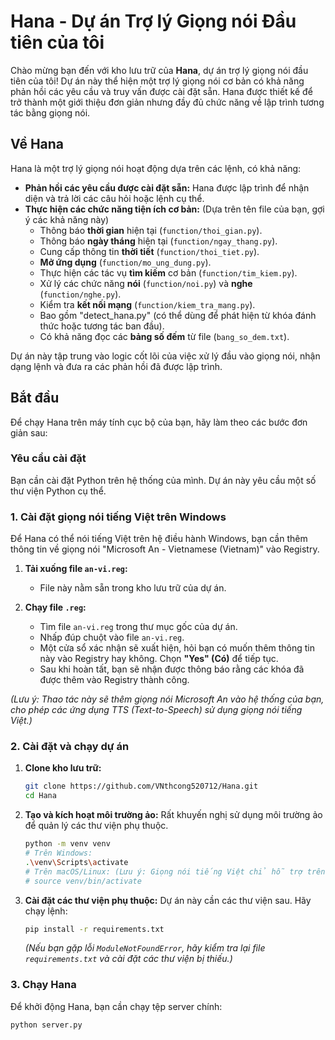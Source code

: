 # Hana - Dự án Trợ lý Giọng nói Đầu tiên của tôi

Chào mừng bạn đến với kho lưu trữ của **Hana**, dự án trợ lý giọng nói đầu tiên của tôi! Dự án này thể hiện một trợ lý giọng nói cơ bản có khả năng phản hồi các yêu cầu và truy vấn được cài đặt sẵn. Hana được thiết kế để trở thành một giới thiệu đơn giản nhưng đầy đủ chức năng về lập trình tương tác bằng giọng nói.

## Về Hana

Hana là một trợ lý giọng nói hoạt động dựa trên các lệnh, có khả năng:
* **Phản hồi các yêu cầu được cài đặt sẵn:** Hana được lập trình để nhận diện và trả lời các câu hỏi hoặc lệnh cụ thể.
* **Thực hiện các chức năng tiện ích cơ bản:** (Dựa trên tên file của bạn, gợi ý các khả năng này)
    * Thông báo **thời gian** hiện tại (`function/thoi_gian.py`).
    * Thông báo **ngày tháng** hiện tại (`function/ngay_thang.py`).
    * Cung cấp thông tin **thời tiết** (`function/thoi_tiet.py`).
    * **Mở ứng dụng** (`function/mo_ung_dung.py`).
    * Thực hiện các tác vụ **tìm kiếm** cơ bản (`function/tim_kiem.py`).
    * Xử lý các chức năng **nói** (`function/noi.py`) và **nghe** (`function/nghe.py`).
    * Kiểm tra **kết nối mạng** (`function/kiem_tra_mang.py`).
    * Bao gồm "detect_hana.py" (có thể dùng để phát hiện từ khóa đánh thức hoặc tương tác ban đầu).
    * Có khả năng đọc các **bảng số đếm** từ file (`bang_so_dem.txt`).

Dự án này tập trung vào logic cốt lõi của việc xử lý đầu vào giọng nói, nhận dạng lệnh và đưa ra các phản hồi đã được lập trình.

## Bắt đầu

Để chạy Hana trên máy tính cục bộ của bạn, hãy làm theo các bước đơn giản sau:

### Yêu cầu cài đặt

Bạn cần cài đặt Python trên hệ thống của mình.
Dự án này yêu cầu một số thư viện Python cụ thể.

### 1. Cài đặt giọng nói tiếng Việt trên Windows

Để Hana có thể nói tiếng Việt trên hệ điều hành Windows, bạn cần thêm thông tin về giọng nói "Microsoft An - Vietnamese (Vietnam)" vào Registry.

1.  **Tải xuống file `an-vi.reg`:**
    * File này nằm sẵn trong kho lưu trữ của dự án.

2.  **Chạy file `.reg`:**
    * Tìm file `an-vi.reg` trong thư mục gốc của dự án.
    * Nhấp đúp chuột vào file `an-vi.reg`.
    * Một cửa sổ xác nhận sẽ xuất hiện, hỏi bạn có muốn thêm thông tin này vào Registry hay không. Chọn **"Yes" (Có)** để tiếp tục.
    * Sau khi hoàn tất, bạn sẽ nhận được thông báo rằng các khóa đã được thêm vào Registry thành công.

*(Lưu ý: Thao tác này sẽ thêm giọng nói Microsoft An vào hệ thống của bạn, cho phép các ứng dụng TTS (Text-to-Speech) sử dụng giọng nói tiếng Việt.)*

### 2. Cài đặt và chạy dự án

1.  **Clone kho lưu trữ:**
    ```bash
    git clone https://github.com/VNthcong520712/Hana.git
    cd Hana
    ```

2.  **Tạo và kích hoạt môi trường ảo:**
    Rất khuyến nghị sử dụng môi trường ảo để quản lý các thư viện phụ thuộc.
    ```bash
    python -m venv venv
    # Trên Windows:
    .\venv\Scripts\activate
    # Trên macOS/Linux: (Lưu ý: Giọng nói tiếng Việt chỉ hỗ trợ trên Windows với phương pháp này)
    # source venv/bin/activate
    ```

3.  **Cài đặt các thư viện phụ thuộc:**
    Dự án này cần các thư viện sau. Hãy chạy lệnh:
    ```bash
    pip install -r requirements.txt
    ```
    *(Nếu bạn gặp lỗi `ModuleNotFoundError`, hãy kiểm tra lại file `requirements.txt` và cài đặt các thư viện bị thiếu.)*

### 3. Chạy Hana

Để khởi động Hana, bạn cần chạy tệp server chính:

```bash
python server.py
